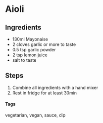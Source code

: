 # Aioli

## Ingredients

* 130ml Mayonaise
* 2 cloves garlic or more to taste
* 0.5 tsp garlic powder
* 2 tsp lemon juice
* salt to taste

## Steps

1. Combine all ingredients with a hand mixer
2. Rest in fridge for at least 30min

#### Tags
vegetarian, vegan, sauce, dip
